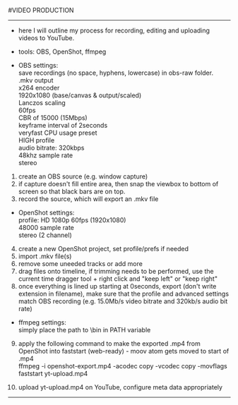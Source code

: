 #VIDEO PRODUCTION

---

- here I will outline my process for recording, editing and uploading videos to YouTube.

- tools: OBS, OpenShot, ffmpeg

-  OBS settings:  
save recordings (no space, hyphens, lowercase) in obs-raw folder.  
.mkv output  
x264 encoder  
1920x1080 (base/canvas & output/scaled)  
Lanczos scaling  
60fps  
CBR of 15000 (15Mbps)  
keyframe interval of 2seconds  
veryfast CPU usage preset  
HIGH profile  
audio bitrate: 320kbps  
48khz sample rate  
stereo


1. create an OBS source (e.g. window capture)
2. if capture doesn't fill entire area, then snap the viewbox to bottom of screen so that black bars are on top.
3. record the source, which will export an .mkv file

- OpenShot settings:  
profile: HD 1080p 60fps (1920x1080)  
48000 sample rate  
stereo (2 channel)  

4. create a new OpenShot project, set profile/prefs if needed  
5. import .mkv file(s)
6. remove some uneeded tracks or add more
7. drag files onto timeline, if trimming needs to be performed, use the current time dragger tool + right click and "keep left" or "keep right"
8. once everything is lined up starting at 0seconds, export (don't write extension in filename), make sure that the profile and advanced settings match OBS recording (e.g. 15.0Mb/s video bitrate and 320kb/s audio bit rate)

- ffmpeg settings:  
simply place the path to \bin in PATH variable

9. apply the following command to make the exported .mp4 from OpenShot into faststart (web-ready) - moov atom gets moved to start of .mp4  
ffmpeg -i openshot-export.mp4 -acodec copy -vcodec copy -movflags faststart yt-upload.mp4

10. upload yt-upload.mp4 on YouTube, configure meta data appropriately









---